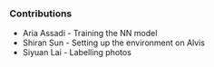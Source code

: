 ### Contributions
* Aria Assadi - Training the NN model
* Shiran Sun - Setting up the environment on Alvis
* Siyuan Lai - Labelling photos

